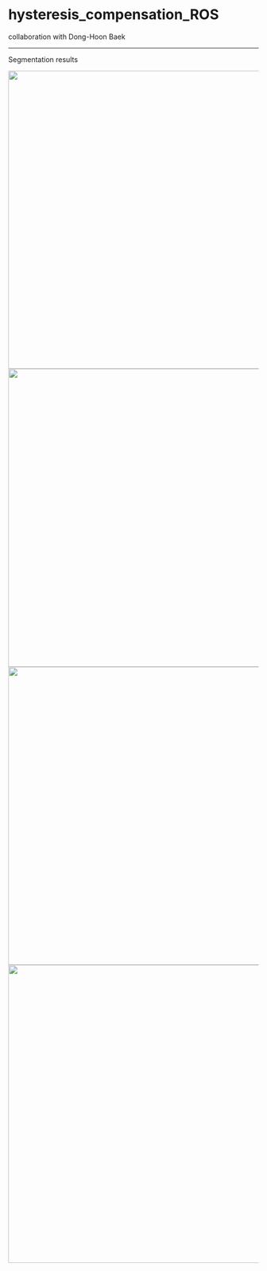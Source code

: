 # hysteresis_compensation_ROS
collaboration with Dong-Hoon Baek

-----------
Segmentation results

<img width="600" src="https://user-images.githubusercontent.com/42211418/100967344-572c5880-3572-11eb-8613-b21a76f2cd75.png">
<img width="600" src="https://user-images.githubusercontent.com/42211418/100967312-44198880-3572-11eb-81d3-63aa8dab6a1b.png">
<img width="600" src="https://user-images.githubusercontent.com/42211418/100967350-5abfdf80-3572-11eb-9136-7e11f1c98893.png">
<img width="600" src="https://user-images.githubusercontent.com/42211418/100967331-4ed41d80-3572-11eb-9453-2796cc304f22.png">

